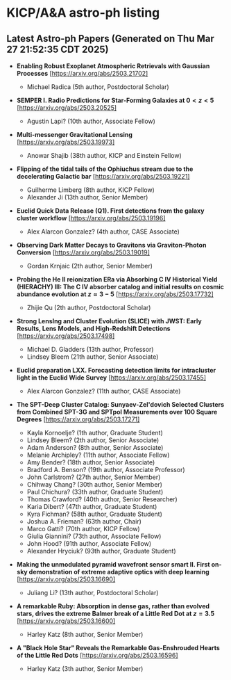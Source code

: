 # KICP/A&A astro-ph listing

## Latest Astro-ph Papers (Generated on Thu Mar 27 21:52:35 CDT 2025)

- **Enabling Robust Exoplanet Atmospheric Retrievals with Gaussian Processes**
[https://arxiv.org/abs/2503.21702]
  + Michael Radica (5th author, Postdoctoral Scholar)

- **SEMPER I. Radio Predictions for Star-Forming Galaxies at $0<z<5$**
[https://arxiv.org/abs/2503.20525]
  + Agustin Lapi? (10th author, Associate Fellow)

- **Multi-messenger Gravitational Lensing**
[https://arxiv.org/abs/2503.19973]
  + Anowar Shajib (38th author, KICP and Einstein Fellow)

- **Flipping of the tidal tails of the Ophiuchus stream due to the decelerating Galactic bar**
[https://arxiv.org/abs/2503.19221]
  + Guilherme Limberg (8th author, KICP Fellow)
  + Alexander Ji (13th author, Senior Member)

- **Euclid Quick Data Release (Q1). First detections from the galaxy cluster workflow**
[https://arxiv.org/abs/2503.19196]
  + Alex Alarcon Gonzalez? (4th author, CASE Associate)

- **Observing Dark Matter Decays to Gravitons via Graviton-Photon Conversion**
[https://arxiv.org/abs/2503.19019]
  + Gordan Krnjaic (2th author, Senior Member)

- **Probing the He II reionization ERa via Absorbing C IV Historical Yield (HIERACHY) III: The C IV absorber catalog and initial results on cosmic abundance evolution at $z\approx 3-5$**
[https://arxiv.org/abs/2503.17732]
  + Zhijie Qu (2th author, Postdoctoral Scholar)

- **Strong LensIng and Cluster Evolution (SLICE) with JWST: Early Results, Lens Models, and High-Redshift Detections**
[https://arxiv.org/abs/2503.17498]
  + Michael D. Gladders (13th author, Professor)
  + Lindsey Bleem (21th author, Senior Associate)

- **Euclid preparation LXX. Forecasting detection limits for intracluster light in the Euclid Wide Survey**
[https://arxiv.org/abs/2503.17455]
  + Alex Alarcon Gonzalez? (11th author, CASE Associate)

- **The SPT-Deep Cluster Catalog: Sunyaev-Zel'dovich Selected Clusters from Combined SPT-3G and SPTpol Measurements over 100 Square Degrees**
[https://arxiv.org/abs/2503.17271]
  + Kayla Kornoelje? (1th author, Graduate Student)
  + Lindsey Bleem? (2th author, Senior Associate)
  + Adam Anderson? (8th author, Senior Associate)
  + Melanie Archipley? (11th author, Associate Fellow)
  + Amy Bender? (18th author, Senior Associate)
  + Bradford A. Benson? (19th author, Associate Professor)
  + John Carlstrom? (27th author, Senior Member)
  + Chihway Chang? (30th author, Senior Member)
  + Paul Chichura? (33th author, Graduate Student)
  + Thomas Crawford? (40th author, Senior Researcher)
  + Karia Dibert? (47th author, Graduate Student)
  + Kyra Fichman? (58th author, Graduate Student)
  + Joshua A. Frieman? (63th author, Chair)
  + Marco Gatti? (70th author, KICP Fellow)
  + Giulia Giannini? (73th author, Associate Fellow)
  + John Hood? (91th author, Associate Fellow)
  + Alexander Hryciuk? (93th author, Graduate Student)

- **Making the unmodulated pyramid wavefront sensor smart II. First on-sky demonstration of extreme adaptive optics with deep learning**
[https://arxiv.org/abs/2503.16690]
  + Juliang Li? (13th author, Postdoctoral Scholar)

- **A remarkable Ruby: Absorption in dense gas, rather than evolved stars, drives the extreme Balmer break of a Little Red Dot at $z=3.5$**
[https://arxiv.org/abs/2503.16600]
  + Harley Katz (8th author, Senior Member)

- **A "Black Hole Star" Reveals the Remarkable Gas-Enshrouded Hearts of the Little Red Dots**
[https://arxiv.org/abs/2503.16596]
  + Harley Katz (3th author, Senior Member)

